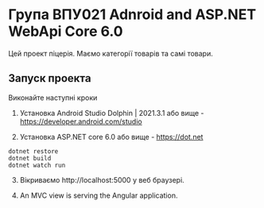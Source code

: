 # Група ВПУ021 Adnroid and ASP.NET WebApi Core 6.0

Цей проект піцерія. Маємо категорії товарів та самі товари. 

## Запуск проекта

Виконайте наступні кроки

1. Установка Android Studio Dolphin | 2021.3.1 або вище - https://developer.android.com/studio

2. Установка ASP.NET core 6.0 або вище - https://dot.net

```
dotnet restore
dotnet build
dotnet watch run
```

3. Вікриваємо http://localhost:5000 у веб браузері.

9. An MVC view is serving the Angular application.


